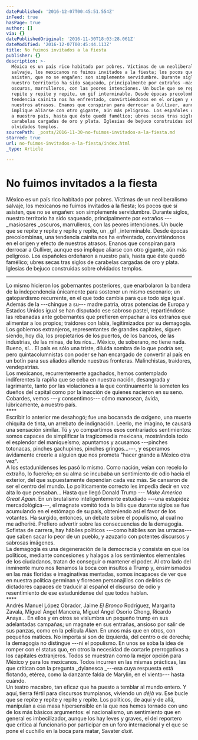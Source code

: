 ```yaml
---
datePublished: '2016-12-07T00:45:51.554Z'
inFeed: true
hasPage: true
author: []
via: {}
datePublishedOriginal: '2016-11-30T18:03:28.061Z'
dateModified: '2016-12-07T00:45:44.113Z'
title: No fuimos invitados a la fiesta
publisher: {}
description: >-
  México es un país rico habitado por pobres. Víctimas de un neoliberalismo
  salvaje, los mexicanos no fuimos invitados a la fiesta; los pocos que sí
  asisten, que no se engañen: son simplemente servidumbre. Durante siglos,
  nuestro territorio ha sido saqueado, principalmente por extraños —masiosares
  oscuros, marrulleros, con las peores intenciones. Un bucle que se repite y
  repite y repite y repite, un gif interminable. Desde épocas precolombinas, una
  tendencia cainita nos ha enfrentado, convirtiéndonos en el origen y efecto de
  nuestros atrasos. Enanos que conspiran para derrocar a Gulliver, aunque eso
  implique aliarse con otro gigante, aún más peligroso. Los españoles ordeñaron
  a nuestro país, hasta que éste quedó famélico; ubres secas tras siglos de
  carabelas cargadas de oro y plata. Iglesias de bejuco construidas sobre
  olvidados templos. 
sourcePath: _posts/2016-11-30-no-fuimos-invitados-a-la-fiesta.md
starred: true
url: no-fuimos-invitados-a-la-fiesta/index.html
_type: Article

---
```

# No fuimos invitados a la fiesta

México es un país rico habitado por pobres. Víctimas de un neoliberalismo salvaje, los mexicanos no fuimos invitados a la fiesta; los pocos que sí asisten, que no se engañen: son simplemente servidumbre. Durante siglos, nuestro territorio ha sido saqueado, principalmente por extraños ---_masiosares _oscuros, marrulleros, con las peores intenciones. Un bucle que se repite y repite y repite y repite, un _gif _interminable. Desde épocas precolombinas, una tendencia cainita nos ha enfrentado, convirtiéndonos en el origen y efecto de nuestros atrasos. Enanos que conspiran para derrocar a Gulliver, aunque eso implique aliarse con otro gigante, aún más peligroso. Los españoles ordeñaron a nuestro país, hasta que éste quedó famélico; ubres secas tras siglos de carabelas cargadas de oro y plata. Iglesias de bejuco construidas sobre olvidados templos. 

---

Lo mismo hicieron los gobernantes posteriores, que enarbolaron la bandera de la independencia únicamente para sostener un mismo escenario; un gatopardismo recurrente, en el que todo cambia para que todo siga igual. Además de la ---chingue a su--- madre patria, otras potencias de Europa y Estados Unidos igual se han disputado ese sabroso pastel, repartiéndose las rebanadas ante gobernantes que prefieren empachar a los extraños que alimentar a los propios; traidores con labia, legitimizados por su demagogia. Los gobiernos extranjeros, representantes de grandes capitales, siguen siendo, hoy día, los propietarios de los puertos, de los bancos, de las industrias, de las minas, de los ríos... México, de soberano, no tiene nada. Bueno, sí... El país es sólo una triste, diluida sombra de lo que podría ser, pero quintacolumnistas con poder se han encargado de convertir al país en un botín para sus aliados allende nuestras fronteras. Malinchistas, traidores, vendepatrias.  
Los mexicanos, recurrentemente agachados, hemos contemplado indiferentes la rapiña que se ceba en nuestra nación, desangrada y lagrimante, tanto por las violaciones a la que continuamente la someten los dueños del capital como por la inacción de quienes nacieron en su seno. Cobardes, vemos ---y consentimos--- cómo manosean, ávida, lúbricamente, a nuestro país.   
\*\*\*\*  
Escribir lo anterior me desahogó; fue una bocanada de oxígeno, una muerte chiquita de tinta, un arrebato de indignación. Leerlo, me imagino, te causará una sensación similar. Tú y yo compartimos esos contrariados sentimientos: somos capaces de simplificar la tragicomedia mexicana, mostrándola todo el esplendor del maniqueísmo; apuntamos y acusamos ---pinches totonacas, pinches gachupines, pinches gringos...---, y esperamos ávidamente creerle a alguien que nos prometa "hacer grande a México otra vez".   
A los estadunidenses les pasó lo mismo. Como nación, veían con recelo lo extraño, lo fuereño; en su alma se incubaba un sentimiento de odio hacia el exterior, del que supuestamente dependían cada vez más. Se cansaron de ser el centro del mundo. Lo políticamente correcto les impedía decir en voz alta lo que pensaban... Hasta que llegó Donald Trump --- _Make America Great Again_. En un brutalismo inteligentemente estudiado ---una estupidez mercadológica---, el magnate vomitó toda la bilis que durante siglos se fue acumulando en el estómago de su país, obteniendo así el favor de los votantes. Ha surgido, entonces, un debate sobre el populismo, al cual no me adheriré. Prefiero advertir sobre las consecuencias de la demagogia. Sofistas de carrera, hay hábiles políticos ---como hábiles son las urracas--- que saben sacar lo peor de un pueblo, y azuzarlo con potentes discursos y sabrosas imágenes.   
La demagogia es una degeneración de la democracia y consiste en que los políticos, mediante concesiones y halagos a los sentimientos elementales de los ciudadanos, tratan de conseguir o mantener el poder. Al otro lado del inminente muro nos llenamos la boca con insultos a Trump y, ensimismados en las más floridas e imaginativas mentadas, somos incapaces de ver que en nuestra política germinan y florecen personajillos con delirios de dictadores capaces de traducir al español el discurso de odio y resentimiento de ese estadunidense del que todos hablan.  
\*\*\*\*  
Andrés Manuel López Obrador, Jaime _El Bronco_ Rodríguez, Margarita Zavala, Miguel Ángel Mancera, Miguel Ángel Osorio Chong, Ricardo Anaya... En ellos y en otros se vislumbra un pequeño trump en sus adelantadas campañas; un magnate en sus entrañas, ansioso por salir de sus panzas, como en la película _Alien_. En unos más que en otros, con pequeños matices. No importa si son de izquierda, del centro o de derecha; la demagogia no distingue ---ni el populismo. En unos se soba la idea de romper con el status quo, en otros la necesidad de cortarle prerrogativas a los capitales extranjeros. Todos se muestran como la mejor opción para México y para los mexicanos. Todos incurren en las mismas prácticas, las que critican con la pregunta _dylanesca _---esa cuya respuesta está flotando, etérea, como la danzante falda de Marylin, en el viento--- hasta cuándo.  
Un teatro macabro, tan eficaz que ha puesto a temblar al mundo entero. Y aquí, tierra fértil para discursos trumpianos, viviendo un _déjà vu_. Ese bucle que se repite y repite y repite y repite. Los políticos, de aquí y de allá, manipulan a esa masa hipersensible en la que nos hemos tornado con uno de los más básicos argumentos: el nacionalismo, un sentimiento que en general es imbecilizador, aunque los hay leves y graves, el del reportero que critica al funcionario por participar en un foro internacional y el que se pone el cuchillo en la boca para matar, Savater _dixit_.
